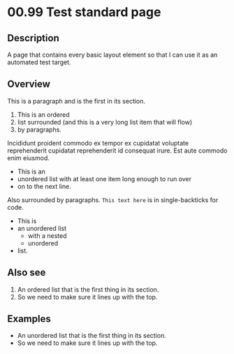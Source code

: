 # 00.99 Test standard page

## Description

A page that contains every basic layout element so that I can use it as an automated test target.

## Overview

This is a paragraph and is the first in its section.

1. This is an ordered
2. list surrounded (and this is a very long list item that will flow)
3. by paragraphs.

Incididunt proident commodo ex tempor ex cupidatat voluptate reprehenderit cupidatat reprehenderit id consequat irure. Est aute commodo enim eiusmod.

- This is an
- unordered list with at least one item long enough to run over
- on to the next line.

Also surrounded by paragraphs. `This text here` is in single-backticks for code.

- This is
- an unordered list
  - with a nested
  - unordered
- list.

## Also see

1. An ordered list that is the first thing in its section.
2. So we need to make sure it lines up with the top.

## Examples

- An unordered list that is the first thing in its section.
- So we need to make sure it lines up with the top.
